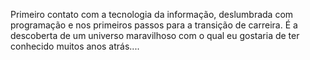 Primeiro contato com a tecnologia da informação, deslumbrada com programação e nos primeiros passos para a transição de carreira. É a descoberta de um universo maravilhoso com o qual eu gostaria de ter conhecido muitos anos atrás....
